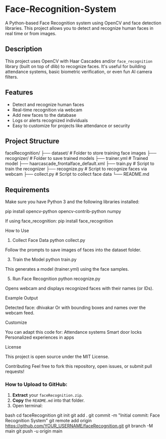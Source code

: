 # Face-Recognition-System
A Python-based Face Recognition system using OpenCV and face detection libraries. This project allows you to detect and recognize human faces in real time or from images.
## Description

This project uses OpenCV with Haar Cascades and/or `face_recognition` library (built on top of dlib) to recognize faces. It's useful for building attendance systems, basic biometric verification, or even fun AI camera filters.

## Features

- Detect and recognize human faces
- Real-time recognition via webcam
- Add new faces to the database
- Logs or alerts recognized individuals
- Easy to customize for projects like attendance or security

## Project Structure

faceRecognition/
├── dataset/ # Folder to store training face images
├── recognizer/ # Folder to save trained models
├── trainer.yml # Trained model
├── haarcascade_frontalface_default.xml
├── train.py # Script to train the recognizer
├── recognize.py # Script to recognize faces via webcam
├── collect.py # Script to collect face data
└── README.md

## Requirements

Make sure you have Python 3 and the following libraries installed:

pip install opencv-python opencv-contrib-python numpy

If using face_recognition:
pip install face_recognition

How to Use

1. Collect Face Data
python collect.py

Follow the prompts to save images of faces into the dataset folder.

3. Train the Model
python train.py

This generates a model (trainer.yml) using the face samples.

5. Run Face Recognition
python recognize.py

Opens webcam and displays recognized faces with their names (or IDs).

Example Output

Detected face: dhivakar
Or with bounding boxes and names over the webcam feed.

Customize

You can adapt this code for:
Attendance systems
Smart door locks
Personalized experiences in apps

License

This project is open source under the MIT License.

Contributing
Feel free to fork this repository, open issues, or submit pull requests!


### How to Upload to GitHub:

1. **Extract** your `faceRecognition.zip`.
2. **Copy** the `README.md` into that folder.
3. Open terminal:

bash
cd faceRecognition
git init
git add .
git commit -m "Initial commit: Face Recognition System"
git remote add origin https://github.com/YOUR_USERNAME/faceRecognition.git
git branch -M main
git push -u origin main
